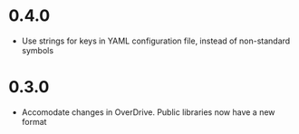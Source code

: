 # 0.4.0
- Use strings for keys in YAML configuration file, instead of non-standard symbols

# 0.3.0
- Accomodate changes in OverDrive. Public libraries now have a new format
